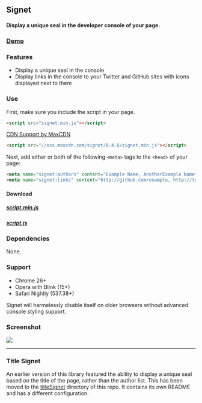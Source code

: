 ## Signet

#### Display a unique seal in the developer console of your page.

### [Demo](http://github.hubspot.com/signet)

### Features

- Display a unique seal in the console
- Display links in the console to your Twitter and GitHub sites with icons displayed next to them

### Use

First, make sure you include the script in your page.

```html
<script src="signet.min.js"></script>
```

[CDN Support by MaxCDN](http://osscdn.com/#/signet)

```html
<script src="//oss.maxcdn.com/signet/0.4.8/signet.min.js"></script>
```

Next, add either or both of the following `<meta>` tags to the `<head>` of your page:

```html
<meta name="signet:authors" content="Example Name, AnotherExample Name">
<meta name="signet:links" content="http://github.com/example, http://twitter.com/example, http://example.com">
```

#### Download

##### [script.min.js](https://raw.github.com/HubSpot/signet/v0.4.8/signet.min.js)
##### [script.js](https://raw.github.com/HubSpot/signet/v0.4.8/signet.js)

### Dependencies

None.

### Support

- Chrome 26+
- Opera with Blink (15+)
- Safari Nightly (537.38+)

Signet will harmelessly disable itself on older browsers without advanced console styling support.

### Screenshot

![](http://github.hubspot.com/signet/images/signet/preview.png)

---------------

### Title Signet

An earlier version of this library featured the ability to display a unique seal based on the title of the page, rather than the author list. This has been moved to the [titleSignet](https://github.com/HubSpot/signet/tree/master/titleSignet) directory of this repo. It contains its own README and has a different configuration.
